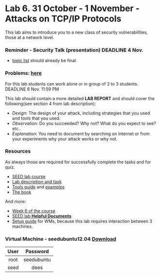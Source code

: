 # Lab 6. 31 October - 1 November  -  Attacks on TCP/IP Protocols
This lab aims to introduce you to a new class of security vulnerabilities, those at a network level.


### Reminder - Security Talk (presentation) DEADLINE 4 Nov.
- [topic list](https://docs.google.com/spreadsheets/d/1Q5wXGK98RMclH6P88nW2YeXiKrz9E03j9ULzDwMXx4U/edit?usp=sharing) should already be final.

### Problems: [here](http://www.cis.syr.edu/%7Ewedu/seed/Labs/Attacks_TCPIP/TCPIP.pdf)
For this lab students can work alone or in group of 2 to 3 students.
DEADLINE 6 Nov. 11:59 PM

This lab should contain a more detailed **LAB REPORT** and should cover the following(see section 4 from lab description):
 * *Design*: The design of your attack, including strategies that you used and tools that you used.
 * *Observation*: Do you succeeded? Why not? What do you expect to see? etc..
 * *Explanation*: You need to document by searching on Internet or from your experiments why your attack works or why not.


### Resources
As always those are required for successfully complete the tasks and for quiz.

 * [SEED lab course](http://www.cis.syr.edu/%7Ewedu/seed/Labs/Attacks_TCPIP/)
 * [Lab description and task](http://www.cis.syr.edu/%7Ewedu/seed/Labs/Attacks_TCPIP/TCPIP.pdf)
 * [Tools guide](http://www.cis.syr.edu/~wedu/seed/Documentation/Misc/netwox.pdf) and [examples](http://www.cis.syr.edu/%7Ewedu/Teaching/cis758/netw522/netwox-doc_html/html/examples.html)
 * [The book](http://www.cis.syr.edu/~wedu/seed/Book/book_sample_tcp.pdf)

And more:
 * [Week 6 of the course](http://staff.cs.upt.ro/~marius/curs/sec/index.html)
 * [SEED lab **Helpful Documents**](http://www.cis.syr.edu/%7Ewedu/seed/Labs/Attacks_TCPIP/)
 * [Setup guide](http://www.cis.syr.edu/%7Ewedu/seed/Documentation/Ubuntu11_04_VM/VirtualBox_MultipleVMs.pdf) for WMs, because this lab requires interaction between 3 machines.
 
 
### Virtual Machine - seedubuntu12.04 [Download](http://www.cis.syr.edu/~wedu/seed/lab_env.html)

| User |  Password  |
|:----:|:----------:|
| root | seedubuntu |
| seed |    dees    |

